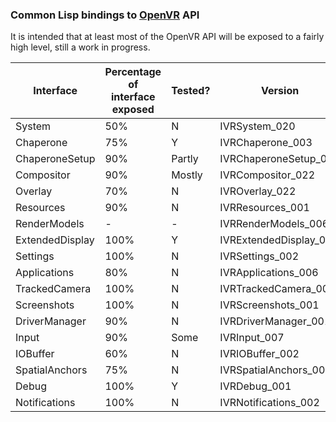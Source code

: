 ### Common Lisp bindings to [OpenVR](https://github.com/ValveSoftware/openvr/) API

It is intended that at least most of the OpenVR API will be exposed to a fairly high level, still a work in progress.

Interface | Percentage of interface exposed | Tested? | Version
--- | --- | --- | ---
System | 50% | N | IVRSystem_020
Chaperone | 75% | Y | IVRChaperone_003
ChaperoneSetup | 90% | Partly | IVRChaperoneSetup_006
Compositor | 90% | Mostly | IVRCompositor_022
Overlay | 70% | N | IVROverlay_022
Resources | 90% | N | IVRResources_001
RenderModels | -  | - | IVRRenderModels_006
ExtendedDisplay | 100% | Y | IVRExtendedDisplay_001
Settings | 100% | N | IVRSettings_002
Applications | 80% | N | IVRApplications_006
TrackedCamera | 100% | N | IVRTrackedCamera_006
Screenshots | 100% | N | IVRScreenshots_001
DriverManager | 90% | N | IVRDriverManager_001
Input | 90% | Some | IVRInput_007
IOBuffer | 60% | N | IVRIOBuffer_002
SpatialAnchors | 75% | N | IVRSpatialAnchors_001
Debug | 100% | Y | IVRDebug_001
Notifications | 100% | N | IVRNotifications_002
